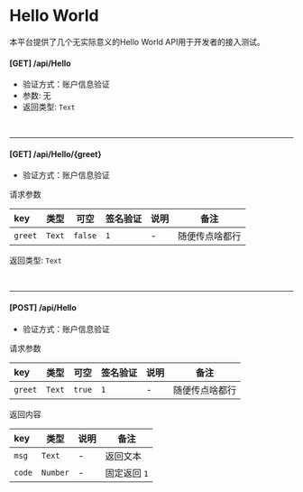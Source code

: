 # Hello World

本平台提供了几个无实际意义的Hello World API用于开发者的接入测试。

#### [GET] /api/Hello

- 验证方式：账户信息验证
- 参数: 无
- 返回类型: `Text`

<br>

------

#### [GET] /api/Hello/{greet}

- 验证方式：账户信息验证

请求参数

| key | 类型 | 可空 | 签名验证 | 说明 | 备注 |
|:----|-----|------|------|------|------|
| `greet`| `Text` | `false` | `1`| - | 随便传点啥都行 |

返回类型: `Text`

<br>

------

#### [POST] /api/Hello

- 验证方式：账户信息验证

请求参数

| key | 类型 | 可空 | 签名验证 | 说明 | 备注 |
|:----|-----|------|------|------|------|
| `greet`| `Text` | `true` | `1`| - | 随便传点啥都行 |

返回内容

| key | 类型 | 说明 | 备注 |
|:----|-----|------|------|
| `msg`| `Text`| - | 返回文本 |
| `code`| `Number`| - | 固定返回 `1`|